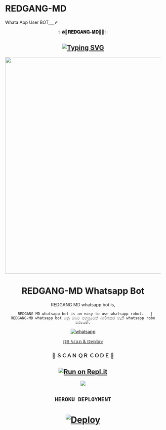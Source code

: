 # REDGANG-MD
Whata App User BOT___✔ 
<div align="center">
    ✨<b>🔥🌟𝐑𝐄𝐃𝐆𝐀𝐍𝐆-𝐌𝐃🌟🔥</b>✨</b> 


  
<div align="center">
</p>


## [![Typing SVG](https://readme-typing-svg.herokuapp.com?font=Rockstar-ExtraBold&color=F00&lines=WELCOME+TO+REDGANG+MD+WHATSAPP+USER+BOT;MADE+BY+REDGANG+TEAM+IN+SRI+LANKA)](https://git.io/typing-svg)

   <p align="center">
<a href="https://github.com/sahanaya2006">
    <img src="https://avatars.githubusercontent.com/u/151435240?v=4" width="700px">
  </a>
  

# REDGANG-MD Whatsapp Bot


REDGANG MD whatsapp bot is,

      REDGANG MD whatsapp bot is an easy to use whatsapp robot.   |  REDGANG-MD whatsapp bot යනු ඔබට පහසුවෙන් බාවිතකර හැකි whatsapp robo වරයෙකි.



<p align="center">

  <a aria-label="WhatsApp Supported Group" href="https://chat.whatsapp.com/I4QgTL8qrnR2KoXoRXwhHj" target="_blank">
    <img alt="whatsapp" src="https://img.shields.io/badge/Join Group-25D366?style=for-the-badge&logo=whatsapp&logoColor=white" />
  </a>

[ℚℝ 𝕊𝕔𝕒𝕟 & 𝔻𝕖𝕡𝕝𝕠𝕪](http://659acd2702b38.site123.me/)
 
### 📸 ＳＣＡＮ ＱＲ ＣＯＤＥ 📸
 ## [![Run on Repl.it](https://repl.it/badge/github/quiec/whatsAlfa)](https://replit.com/@SahanMadu/Nodejs)

﻿<img src="https://user-images.githubusercontent.com/73097560/115834477-dbab4500-a447-11eb-908a-139a6edaec5c.gif">
## ```HEROKU DEPLOYMENT```
# [![Deploy](https://www.herokucdn.com/deploy/button.svg)](https://heroku.com/deploy?template=https://github.com/sahanaya2006/REDGANG-MD)

